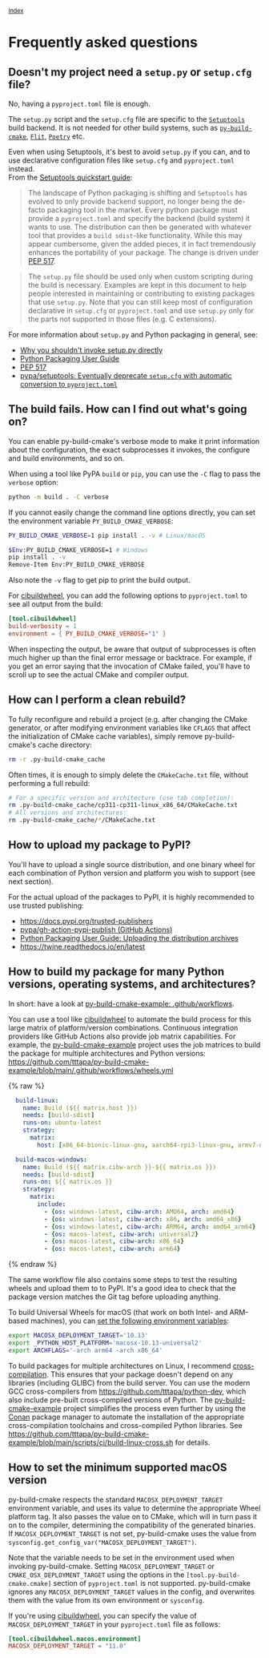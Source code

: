 <small>[Index](index.html)</small>

# Frequently asked questions

## Doesn't my project need a `setup.py` or `setup.cfg` file?

No, having a `pyproject.toml` file is enough.

The `setup.py` script and the `setup.cfg` file are specific to the
[`Setuptools`](https://setuptools.pypa.io/)
build backend. It is not needed for other build systems, such as
[`py-build-cmake`](https://github.com/tttapa/py-build-cmake),
[`Flit`](https://flit.pypa.io/en/latest/), [`Poetry`](https://python-poetry.org/)
etc.

Even when using Setuptools, it's best to avoid `setup.py` if you can, and to use
declarative configuration files like `setup.cfg` and `pyproject.toml` instead.  
From the [Setuptools quickstart guide](https://setuptools.pypa.io/en/latest/userguide/quickstart.html):

> The landscape of Python packaging is shifting and `Setuptools` has evolved to
> only provide backend support, no longer being the de-facto packaging tool in
> the market. Every python package must provide a `pyproject.toml` and specify
> the backend (build system) it wants to use. The distribution can then be
> generated with whatever tool that provides a `build sdist`-like functionality.
> While this may appear cumbersome, given the added pieces, it in fact
> tremendously enhances the portability of your package. The change is driven
> under [PEP 517](https://peps.python.org/pep-0517/#build-requirements).

> The `setup.py` file should be used only when custom scripting during the build
> is necessary. Examples are kept in this document to help people interested in
> maintaining or contributing to existing packages that use `setup.py`.
> Note that you can still keep most of configuration declarative in `setup.cfg`
> or `pyproject.toml` and use `setup.py` only for the parts not supported in
> those files (e.g. C extensions).

For more information about `setup.py` and Python packaging in general, see:
 - [Why you shouldn't invoke setup.py directly](https://blog.ganssle.io/articles/2021/10/setup-py-deprecated.html)
 - [Python Packaging User Guide](https://packaging.python.org/en/latest/)
 - [PEP 517](https://peps.python.org/pep-0517)
 - [pypa/setuptools: Eventually deprecate `setup.cfg` with automatic conversion to `pyproject.toml`](https://github.com/pypa/setuptools/issues/3214)

## The build fails. How can I find out what's going on?

You can enable py-build-cmake's verbose mode to make it print information about
the configuration, the exact subprocesses it invokes, the configure and build
environments, and so on.

When using a tool like PyPA `build` or `pip`, you can use the `-C` flag to pass
the `verbose` option:
```sh
python -m build . -C verbose
```

If you cannot easily change the command line options directly, you
can set the environment variable `PY_BUILD_CMAKE_VERBOSE`:
```sh
PY_BUILD_CMAKE_VERBOSE=1 pip install . -v # Linux/macOS
```
```sh
$Env:PY_BUILD_CMAKE_VERBOSE=1 # Windows
pip install . -v
Remove-Item Env:PY_BUILD_CMAKE_VERBOSE
```
Also note the `-v` flag to get pip to print the build output.

For [cibuildwheel](https://github.com/pypa/cibuildwheel), you can add the
following options to `pyproject.toml` to see all output from the build:
```toml
[tool.cibuildwheel]
build-verbosity = 1
environment = { PY_BUILD_CMAKE_VERBOSE="1" }
```

When inspecting the output, be aware that output of subprocesses is often much
higher up than the final error message or backtrace. For example, if you get an
error saying that the invocation of CMake failed, you'll have to scroll up to
see the actual CMake and compiler output.

## How can I perform a clean rebuild?

To fully reconfigure and rebuild a project (e.g. after changing the CMake
generator, or after modifying environment variables like `CFLAGS` that affect
the initialization of CMake cache variables), simply remove py-build-cmake's
cache directory:
```sh
rm -r .py-build-cmake_cache
```
Often times, it is enough to simply delete the `CMakeCache.txt` file, without
performing a full rebuild:
```sh
# For a specific version and architecture (use tab completion):
rm .py-build-cmake_cache/cp311-cp311-linux_x86_64/CMakeCache.txt
# All versions and architectures:
rm .py-build-cmake_cache/*/CMakeCache.txt
```

## How to upload my package to PyPI?

You'll have to upload a single source distribution, and one binary wheel for
each combination of Python version and platform you wish to support
(see next section).

For the actual upload of the packages to PyPI, it is highly recommended to use
trusted publishing:

- https://docs.pypi.org/trusted-publishers
- [pypa/gh-action-pypi-publish (GitHub Actions)](https://github.com/pypa/gh-action-pypi-publish)
- [Python Packaging User Guide: Uploading the distribution archives](https://packaging.python.org/en/latest/tutorials/packaging-projects/#uploading-the-distribution-archives)
- https://twine.readthedocs.io/en/latest

## How to build my package for many Python versions, operating systems, and architectures?

In short: have a look at [py-build-cmake-example: .github/workflows](https://github.com/tttapa/py-build-cmake-example/tree/main/.github/workflows).

You can use a tool like [cibuildwheel](https://github.com/pypa/cibuildwheel) to
automate the build process for this large matrix of platform/version
combinations. Continuous integration providers like GitHub Actions also provide
job matrix capabilities. For example, the [py-build-cmake-example](https://github.com/tttapa/py-build-cmake-example)
project uses the job matrices to build the package for multiple
architectures and Python versions: https://github.com/tttapa/py-build-cmake-example/blob/main/.github/workflows/wheels.yml

{% raw %}
```yaml
  build-linux:
    name: Build (${{ matrix.host }})
    needs: [build-sdist]
    runs-on: ubuntu-latest
    strategy:
      matrix:
        host: [x86_64-bionic-linux-gnu, aarch64-rpi3-linux-gnu, armv7-neon-linux-gnueabihf, armv6-rpi-linux-gnueabihf]
```
```yaml
  build-macos-windows:
    name: Build (${{ matrix.cibw-arch }}-${{ matrix.os }})
    needs: [build-sdist]
    runs-on: ${{ matrix.os }}
    strategy:
      matrix:
        include:
          - {os: windows-latest, cibw-arch: AMD64, arch: amd64}
          - {os: windows-latest, cibw-arch: x86, arch: amd64_x86}
          - {os: windows-latest, cibw-arch: ARM64, arch: amd64_arm64}
          - {os: macos-latest, cibw-arch: universal2}
          - {os: macos-latest, cibw-arch: x86_64}
          - {os: macos-latest, cibw-arch: arm64}
```
{% endraw %}

The same workflow file also contains some steps to test the resulting wheels and
upload them to to PyPI. It's a good idea to check that the package version
matches the Git tag before uploading anything.

To build Universal Wheels for macOS (that work on both Intel- and ARM-based
machines), you can [set the following environment variables](https://github.com/pypa/cibuildwheel/blob/d018570bc4bdc792a1c7ba1e720d118686fa145b/cibuildwheel/macos.py#L250-L252):

```sh
export MACOSX_DEPLOYMENT_TARGET='10.13'
export _PYTHON_HOST_PLATFORM='macosx-10.13-universal2'
export ARCHFLAGS='-arch arm64 -arch x86_64'
```

To build packages for multiple architectures on Linux, I recommend [cross-compilation](./Cross-compilation.html).
This ensures that your package doesn't depend on any libraries (including GLIBC)
from the build server. You can use the modern GCC cross-compilers from
<https://github.com/tttapa/python-dev>, which also include pre-built
cross-compiled versions of Python.
The [py-build-cmake-example](https://github.com/tttapa/py-build-cmake-example) project
simplifies the process even further by using the [Conan](https://conan.io) package manager
to automate the installation of the appropriate cross-compilation toolchains and
cross-compiled Python libraries. See https://github.com/tttapa/py-build-cmake-example/blob/main/scripts/ci/build-linux-cross.sh for details.

## How to set the minimum supported macOS version

py-build-cmake respects the standard `MACOSX_DEPLOYMENT_TARGET` environment
variable, and uses its value to determine the appropriate Wheel platform tag.
It also passes the value on to CMake, which will in turn pass it on to the
compiler, determining the compatibility of the generated binaries. If
`MACOSX_DEPLOYMENT_TARGET` is not set, py-build-cmake uses the value from
`sysconfig.get_config_var("MACOSX_DEPLOYMENT_TARGET")`.

Note that the variable needs to be set in the environment used when invoking
py-build-cmake. Setting `MACOSX_DEPLOYMENT_TARGET` or `CMAKE_OSX_DEPLOYMENT_TARGET`
using the options in the `[tool.py-build-cmake.cmake]` section of `pyproject.toml`
is not supported. py-build-cmake ignores any `MACOSX_DEPLOYMENT_TARGET`
values in the config, and overwrites them with the value from its own
environment or `sysconfig`.

If you're using [cibuildwheel](https://github.com/pypa/cibuildwheel), you can
specify the value of `MACOSX_DEPLOYMENT_TARGET` in your `pyproject.toml` file
as follows:

```toml
[tool.cibuildwheel.macos.environment]
MACOSX_DEPLOYMENT_TARGET = "11.0"
```
